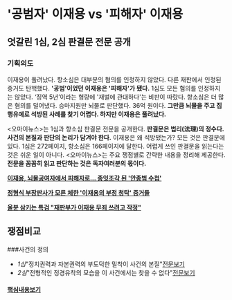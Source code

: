 # '공범자' 이재용 vs '피해자' 이재용

## 엇갈린 1심, 2심 판결문 전문 공개

### 기획의도

이재용이 풀려났다. 항소심은 대부분의 혐의를 인정하지 않았다. 다른 재판에서 인정된 증거도 탄핵했다. **'공범'이었던 이재용은 '피해자'가 됐다.** 1심도 모든 혐의를 인정하지는 않았다. ‘징역 5년’이라는 형량에 '재벌에 관대하다'는 비판이 따랐다. 항소심은 더 많은 혐의를 덜어냈다. 승마지원만 뇌물로 판단했다. 36억 원이다. **그만큼 뇌물을 주고 집행유예로 석방된 사례를 찾기 어렵다. 하지만 이재용은 풀려났다.** 

<오마이뉴스>는 1심과 항소심 판결문 전문을 공개한다. **판결문은 법리(法理)의 정수다. 사건의 본질과 판단의 논리가 담겨야 한다.** 이재용은 왜 석방됐는가? 모든 것은 판결문에 있다. 1심은 272페이지, 항소심은 166페이지에 달한다. 어렵게 쓰인 판결문을 읽는다는 것은 쉬운 일이 아니다. <오마이뉴스>는 주요 쟁점별로 간략한 내용을 정리해 제공한다. **전문을 꼼꼼히 읽고 판단하는 것은 독자여러분의 몫이다.**



[**이재용, 뇌물공여자에서 피해자로... 종잇조각 된 '안종범 수첩'**](javascript:void(0))

[**정형식 부장판사가 모른 체한 '이재용의 부정 청탁' 증거들**](javascript:void(0))

[**울분 삼키는 특검 "재판부가 이재용 무죄 쓰려고 작정"**](javascript:void(0))

## 쟁점비교

###사건의 정의

- *1심*"정치권력과 자본권력의 부도덕한 밀착이 사건의 본질"[전문보기](javascript:GoToView('decision1',246);)
- *2심*"전형적인 정경유착의 모습을 이 사건에서는 찾을 수 없다"[전문보기](javascript:GoToView('decision2',120);)

#### [핵심내용보기](javascript:void(0);)

